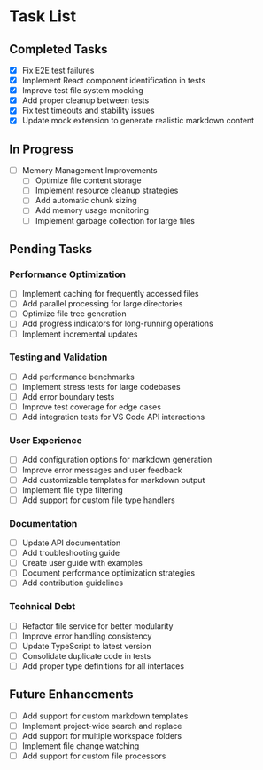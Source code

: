 # Task List

## Completed Tasks
- [x] Fix E2E test failures
- [x] Implement React component identification in tests
- [x] Improve test file system mocking
- [x] Add proper cleanup between tests
- [x] Fix test timeouts and stability issues
- [x] Update mock extension to generate realistic markdown content

## In Progress
- [ ] Memory Management Improvements
  - [ ] Optimize file content storage
  - [ ] Implement resource cleanup strategies
  - [ ] Add automatic chunk sizing
  - [ ] Add memory usage monitoring
  - [ ] Implement garbage collection for large files

## Pending Tasks

### Performance Optimization
- [ ] Implement caching for frequently accessed files
- [ ] Add parallel processing for large directories
- [ ] Optimize file tree generation
- [ ] Add progress indicators for long-running operations
- [ ] Implement incremental updates

### Testing and Validation
- [ ] Add performance benchmarks
- [ ] Implement stress tests for large codebases
- [ ] Add error boundary tests
- [ ] Improve test coverage for edge cases
- [ ] Add integration tests for VS Code API interactions

### User Experience
- [ ] Add configuration options for markdown generation
- [ ] Improve error messages and user feedback
- [ ] Add customizable templates for markdown output
- [ ] Implement file type filtering
- [ ] Add support for custom file type handlers

### Documentation
- [ ] Update API documentation
- [ ] Add troubleshooting guide
- [ ] Create user guide with examples
- [ ] Document performance optimization strategies
- [ ] Add contribution guidelines

### Technical Debt
- [ ] Refactor file service for better modularity
- [ ] Improve error handling consistency
- [ ] Update TypeScript to latest version
- [ ] Consolidate duplicate code in tests
- [ ] Add proper type definitions for all interfaces

## Future Enhancements
- [ ] Add support for custom markdown templates
- [ ] Implement project-wide search and replace
- [ ] Add support for multiple workspace folders
- [ ] Implement file change watching
- [ ] Add support for custom file processors